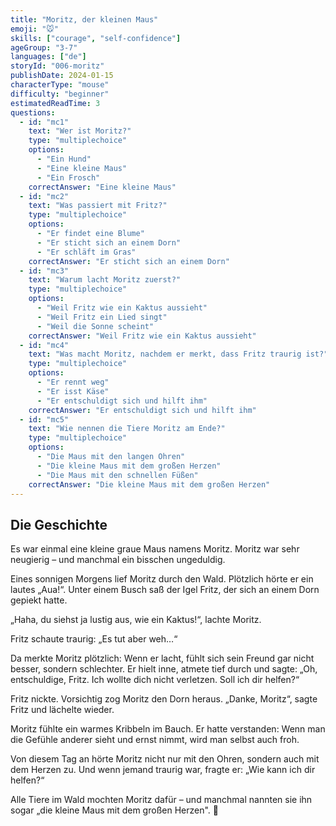 ```yaml
---
title: "Moritz, der kleinen Maus"
emoji: "🐭"
skills: ["courage", "self-confidence"]
ageGroup: "3-7"
languages: ["de"]
storyId: "006-moritz"
publishDate: 2024-01-15
characterType: "mouse"
difficulty: "beginner"
estimatedReadTime: 3
questions:
  - id: "mc1"
    text: "Wer ist Moritz?"
    type: "multiplechoice"
    options:
      - "Ein Hund"
      - "Eine kleine Maus"
      - "Ein Frosch"
    correctAnswer: "Eine kleine Maus"
  - id: "mc2"
    text: "Was passiert mit Fritz?"
    type: "multiplechoice"
    options:
      - "Er findet eine Blume"
      - "Er sticht sich an einem Dorn"
      - "Er schläft im Gras"
    correctAnswer: "Er sticht sich an einem Dorn"
  - id: "mc3"
    text: "Warum lacht Moritz zuerst?"
    type: "multiplechoice"
    options:
      - "Weil Fritz wie ein Kaktus aussieht"
      - "Weil Fritz ein Lied singt"
      - "Weil die Sonne scheint"
    correctAnswer: "Weil Fritz wie ein Kaktus aussieht"
  - id: "mc4"
    text: "Was macht Moritz, nachdem er merkt, dass Fritz traurig ist?"
    type: "multiplechoice"
    options:
      - "Er rennt weg"
      - "Er isst Käse"
      - "Er entschuldigt sich und hilft ihm"
    correctAnswer: "Er entschuldigt sich und hilft ihm"
  - id: "mc5"
    text: "Wie nennen die Tiere Moritz am Ende?"
    type: "multiplechoice"
    options:
      - "Die Maus mit den langen Ohren"
      - "Die kleine Maus mit dem großen Herzen"
      - "Die Maus mit den schnellen Füßen"
    correctAnswer: "Die kleine Maus mit dem großen Herzen"
---
```


## Die Geschichte


Es war einmal eine kleine graue Maus namens Moritz.
Moritz war sehr neugierig – und manchmal ein bisschen ungeduldig.

Eines sonnigen Morgens lief Moritz durch den Wald. Plötzlich hörte er ein lautes „Aua!“.
Unter einem Busch saß der Igel Fritz, der sich an einem Dorn gepiekt hatte.

„Haha, du siehst ja lustig aus, wie ein Kaktus!“, lachte Moritz.

Fritz schaute traurig: „Es tut aber weh…“

Da merkte Moritz plötzlich: Wenn er lacht, fühlt sich sein Freund gar nicht besser, sondern schlechter.
Er hielt inne, atmete tief durch und sagte:
„Oh, entschuldige, Fritz. Ich wollte dich nicht verletzen. Soll ich dir helfen?“

Fritz nickte. Vorsichtig zog Moritz den Dorn heraus.
„Danke, Moritz“, sagte Fritz und lächelte wieder.

Moritz fühlte ein warmes Kribbeln im Bauch.
Er hatte verstanden: Wenn man die Gefühle anderer sieht und ernst nimmt, wird man selbst auch froh.

Von diesem Tag an hörte Moritz nicht nur mit den Ohren, sondern auch mit dem Herzen zu.
Und wenn jemand traurig war, fragte er: „Wie kann ich dir helfen?“

Alle Tiere im Wald mochten Moritz dafür – und manchmal nannten sie ihn sogar „die kleine Maus mit dem großen Herzen". 💖
